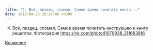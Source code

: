 ```yaml
---
title: "4. Всё, пиздец, сломал. Самое время почитать инстр..."
date: 2013-09-25 20:24:00 +0300
---
```


4. Всё, пиздец, сломал. Самое время почитать инструкцию и книгу рецептов.
Фотография
https://vk.com/photo41076938_311683816

[Вложение](https://vk.com/photo41076938_311683816)
